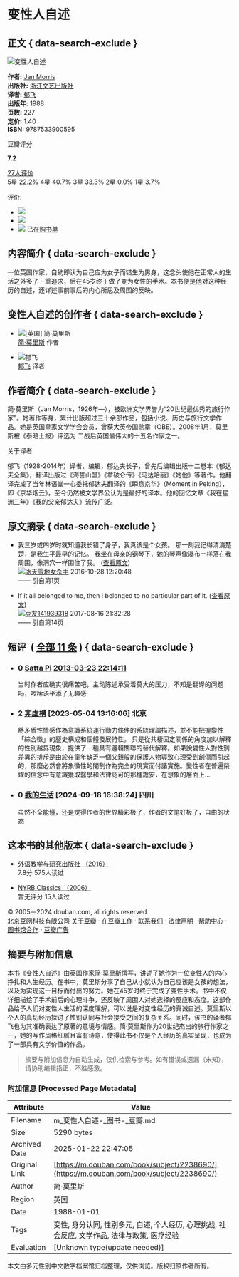 # 变性人自述

## 正文 { data-search-exclude }


![变性人自述](https://img1.doubanio.com/view/subject/s/public/s6774869.jpg)

**作者:** [Jan Morris](/author/4525267)  
**出版社:** [浙江文艺出版社](https://book.douban.com/press/2384)  
**译者:** [郁飞](/author/4620035)  
**出版年:** 1988  
**页数:** 227  
**定价:** 1.40  
**ISBN:** 9787533900595  

豆瓣评分

**7.2**

[27人评价](comments)  
5星 22.2% 4星 40.7% 3星 33.3% 2星 0.0% 1星 3.7%

评价:

-   ![](https://img1.doubanio.com/f/vendors/5bbf02b7b5ec12b23e214a580b6f9e481108488c/pics/add-review.gif) 
-   ![](https://img1.doubanio.com/f/vendors/5bbf02b7b5ec12b23e214a580b6f9e481108488c/pics/add-review.gif) 
-   ![](https://img1.doubanio.com/f/shire/46e66a46baff206223e608c521bb3724536b03b6/pics/add-cart.gif) 已在[购书单](https://book.douban.com/cart)

## 内容简介 { data-search-exclude }

一位英国作家，自幼即认为自己应为女子而错生为男身，这念头使他在正常人的生活之外多了一重追求，后在45岁终于做了变为女性的手术。本书便是他对这种经历的自述，还详述事前事后的内心所思及周围的反映。

## 变性人自述的创作者 { data-search-exclude }

-   ![[英国] 简·莫里斯](https://img1.doubanio.com/img/author/medium/public/1545120553.0.jpg)  
    [简·莫里斯](https://book.douban.com/author/4525267/ "[英国] 简·莫里斯") 作者

-   ![郁飞](https://img1.doubanio.com/view/personage/m/public/831de00c986c9d3af42b86ef5bb3839d.jpg)  
    [郁飞](https://book.douban.com/author/4620035/ "郁飞") 译者

## 作者简介 { data-search-exclude }

简·莫里斯（Jan Morris，1926年—），被欧洲文学界誉为“20世纪最优秀的旅行作家”。她著作等身，累计出版超过三十余部作品，包括小说、历史与旅行文学作品。她是英国皇家文学学会会员，曾获大英帝国勋章（OBE）。2008年1月，莫里斯被《泰晤士报》评选为 二战后英国最伟大的十五名作家之一。

关于译者

郁飞（1928-2014年）译者、编辑，郁达夫长子，曾先后编辑出版十二卷本《郁达夫全集》，翻译出版过《海誓山盟》《拿破仑传》《马达哈丽》《她他》等著作。他翻译完成了当年林语堂一心委托郁达夫翻译的《瞬息京华》（Moment in Peking），即《京华烟云》，至今仍然被文学界公认为是最好的译本。他的回忆文章《我在星洲三年》《我的父亲郁达夫》流传广泛。

## 原文摘录 { data-search-exclude }

-   我三岁或四岁时就知道我长错了身子，我真该是个女孩。 那一刻我记得清清楚楚，是我生平最早的记忆。 我坐在母亲的钢琴下，她的琴声像瀑布一样落在我周围，像洞穴一样围住了我。 ([查看原文](https://book.douban.com/annotation/39910040/))  
    ![](https://img9.doubanio.com/icon/u69493376-4.jpg)[冰天雪地女杀手](https://www.douban.com/people/69493376/) 2016-10-28 12:20:48  
    —— 引自第1页
    
-   If it all belonged to me, then I belonged to no particular part of it. ([查看原文](https://book.douban.com/annotation/46846319/))  
    ![](https://img3.doubanio.com/icon/user_normal_f.jpg)[豆友141939318](https://www.douban.com/people/galadh/) 2017-08-16 21:32:28  
    —— 引自第14页

## 短评  ( [全部 11 条](https://book.douban.com/subject/2238690/comments/) ) { data-search-exclude }

-   ### 0 [Satta PI](https://www.douban.com/people/65161786/) [2013-03-23 22:14:11](/comment/658038314)
    
    当时作者应确实很痛苦吧，主动陈述承受着莫大的压力，不知是翻译的问题吗，啰嗦语平添了无趣感
    
-   ### 2 [非虛構](https://www.douban.com/people/yu280458456/) [2023-05-04 13:16:06] 北京
    
    將矛盾性情感作為意識系統運行動力條件的系統理論描述，並不能把握變性「綜合徵」的歷史構成和個體發展特性。 只是從共棲固定關係的角度加以解釋的性別越界現象，提供了一種具有邏輯關聯的替代解釋。如果說變性人對性別差異的排斥是由於在童年缺乏一個父親般的保護人物導致心理受到創傷而引起的，那麼必然會將象徵性的閹割作為完全的現實而付諸實施。變性者在普遍榮燿的信念中有意識獲取醫學和法律認可的那種譫安，在想象的層面上...
    
-   ### 0 [我的生活](https://www.douban.com/people/131015488/) [2024-09-18 16:38:24] 四川
    
    虽然不全能懂，还是觉得作者的世界精彩极了，作者的文笔好极了，自由的状态

## 这本书的其他版本 { data-search-exclude }

-   [外语教学与研究出版社 （2016）](https://book.douban.com/subject/26862163/)  
    7.8分 575人读过

-   [NYRB Classics （2006）](https://book.douban.com/subject/2808003/)  
    暂无评分 15人读过

© 2005－2024 douban.com, all rights reserved  
北京豆网科技有限公司 [关于豆瓣](https://www.douban.com/about) · [在豆瓣工作](https://www.douban.com/jobs) · [联系我们](https://www.douban.com/about?topic=contactus) · [法律声明](https://www.douban.com/about/legal) · [帮助中心](https://help.douban.com/?app=book) · [图书馆合作](https://book.douban.com/library_invitation) · [豆瓣广告](https://www.douban.com/partner/)
<!-- tcd_original_link https://m.douban.com/book/subject/2238690/ -->


## 摘要与附加信息

<!-- tcd_abstract -->
本书《变性人自述》由英国作家简·莫里斯撰写，讲述了她作为一位变性人的内心挣扎和人生经历。在书中，莫里斯分享了自己从小就认为自己应该是女孩的想法，以及为实现这一目标而付出的努力。她在45岁时终于完成了变性手术。书中不仅详细描绘了手术前后的心理斗争，还反映了周围人对她选择的反应和态度。这部作品给予人们对变性人生活的深度理解，可以说是对变性经历的真诚自述。莫里斯以个人的真切经历探讨了性别认同与社会接受之间的复杂关系。同时，该书的译者郁飞也为其准确表达了原著的意境与情感。简·莫里斯作为20世纪杰出的旅行作家之一，她的写作风格细腻且富有诗意，使得此书不仅是个人经历的真实呈现，也成为了一部具有文学价值的作品。
<!-- tcd_abstract_end -->

> 摘要与附加信息为自动生成，仅供检索与参考。如有错误或遗漏（未知），请协助编辑指正，不胜感激。

### 附加信息 [Processed Page Metadata]

| Attribute       | Value                                  |
|-----------------|----------------------------------------|
| Filename        | m_变性人自述-_图书-_豆瓣.md                             |
| Size            | 5290 bytes                           |
| Archived Date   | 2025-01-22 22:47:05                             |
| Original Link   | [https://m.douban.com/book/subject/2238690/](https://m.douban.com/book/subject/2238690/)                       |
| Author          | 简·莫里斯                               |
| Region          | 英国                               |
| Date            | 1988-01-01                                 |
| Tags            | 变性, 身分认同, 性别多元, 自述, 个人经历, 心理挑战, 社会反应, 文学作品, 法律与政策, 医疗经验                                 |
| Evaluation            | [Unknown type(update needed)]                                 |
<!-- tcd_table_end -->

本文由多元性别中文数字档案馆归档整理，仅供浏览。版权归原作者所有。
